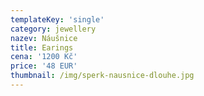 ```yaml
---
templateKey: 'single'
category: jewellery
nazev: Náušnice
title: Earings
cena: '1200 Kč'
price: '48 EUR'
thumbnail: /img/sperk-nausnice-dlouhe.jpg
---
```


